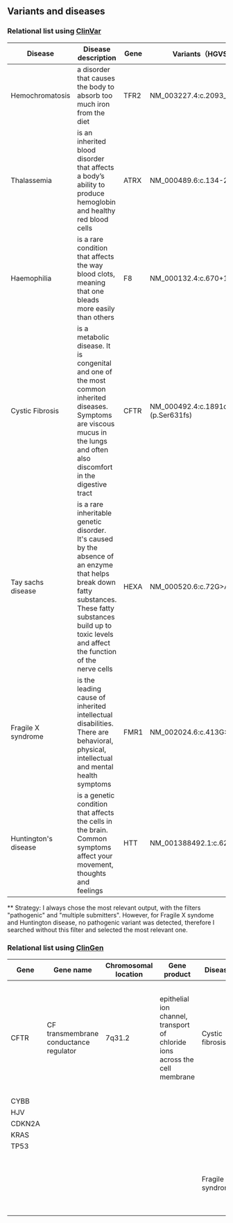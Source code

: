 ## Variants and diseases

### Relational list using [ClinVar](https://www.ncbi.nlm.nih.gov/clinvar/)

|Disease|Disease description|Gene|Variants（HGVS)|
|-------|-------------------|----|--------|
|Hemochromatosis|a disorder that causes the body to absorb too much iron from the diet|TFR2|NM_003227.4:c.2093_2096de|
|Thalassemia|is an inherited blood disorder that affects a body’s ability to produce hemoglobin and healthy red blood cells|ATRX|NM_000489.6:c.134-2A>G|
|Haemophilia|is a rare condition that affects the way blood clots, meaning that one bleads more easily than others|F8|NM_000132.4:c.670+1G>A|
|Cystic Fibrosis|is a metabolic disease. It is congenital and one of the most common inherited diseases. Symptoms are viscous mucus in the lungs and often also discomfort in the digestive tract|CFTR|NM_000492.4:c.1891dup (p.Ser631fs)|
|Tay sachs disease|is a rare inheritable genetic disorder. It's caused by the absence of an enzyme that helps break down fatty substances. These fatty substances build up to toxic levels and affect the function of the nerve cells|HEXA|NM_000520.6:c.72G>A|
|Fragile X syndrome|is the leading cause of inherited intellectual disabilities. There are behavioral, physical, intellectual and mental health symptoms|FMR1|NM_002024.6:c.413G>A|
|Huntington's disease|is a genetic condition that affects the cells in the brain. Common symptoms affect your movement, thoughts and feelings|HTT|NM_001388492.1:c.6250G>A|

** Strategy: I always chose the most relevant output, with the filters "pathogenic" and "multiple submitters". However, for Fragile X syndome and Huntington disease, no pathogenic variant was detected, therefore I searched without this filter and selected the most relevant one. 

### Relational list using [ClinGen](https://clinicalgenome.org/)

|Gene|Gene name|Chromosomal location|Gene product|Disease|Disease description|
|----|---------|--------------------|------------|-------|-------------------|
|CFTR|CF transmembrane conductance regulator|7q31.2|epithelial ion channel, transport of chloride ions across the cell membrane|Cystic fibrosis|a genetic disorder characterized by the production of sweat with a high salt content and mucus secretions with an abnormal viscosity|
|CYBB|		    |		| 		|		|		 |
|HJV|		    |		|		|		|		 |
|CDKN2A|		|		|		|		|		 |
|KRAS|		    |		|		|		|		 |
|TP53|	    	|		|		|		|		 |
|	 |		    |		|		|Fragile X syndrome|a genetic disorder characterized by mild-to-moderate intellectual disability|
